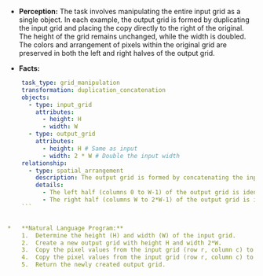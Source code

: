 *   **Perception:** The task involves manipulating the entire input grid as a single object. In each example, the output grid is formed by duplicating the input grid and placing the copy directly to the right of the original. The height of the grid remains unchanged, while the width is doubled. The colors and arrangement of pixels within the original grid are preserved in both the left and right halves of the output grid.

*   **Facts:**
    
```yaml
    task_type: grid_manipulation
    transformation: duplication_concatenation
    objects:
      - type: input_grid
        attributes:
          - height: H
          - width: W
      - type: output_grid
        attributes:
          - height: H # Same as input
          - width: 2 * W # Double the input width
    relationship:
      - type: spatial_arrangement
        description: The output grid is formed by concatenating the input grid horizontally with an identical copy of itself.
        details:
          - The left half (columns 0 to W-1) of the output grid is identical to the input grid.
          - The right half (columns W to 2*W-1) of the output grid is identical to the input grid.
    ```


*   **Natural Language Program:**
    1.  Determine the height (H) and width (W) of the input grid.
    2.  Create a new output grid with height H and width 2*W.
    3.  Copy the pixel values from the input grid (row r, column c) to the corresponding positions in the left half of the output grid (row r, column c) for all rows r from 0 to H-1 and columns c from 0 to W-1.
    4.  Copy the pixel values from the input grid (row r, column c) to the corresponding positions in the right half of the output grid (row r, column c + W) for all rows r from 0 to H-1 and columns c from 0 to W-1.
    5.  Return the newly created output grid.